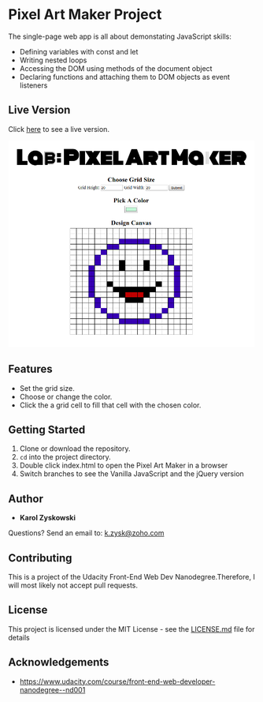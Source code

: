# Pixel Art Maker Project

The single-page web app is all about demonstating JavaScript skills: 

* Defining variables with const and let
* Writing nested loops
* Accessing the DOM using methods of the document object
* Declaring functions and attaching them to DOM objects as event listeners

## Live Version

Click [here](https://karoldavid.github.io/pixel-art-maker/) to see a live version.

![Image of Pixel Art Maker showing a smiley](pixel-art-maker-smiley.png)

## Features

* Set the grid size.
* Choose or change the color.
* Click the a grid cell to fill that cell with the chosen color.

## Getting Started

1. Clone or download the repository.
2. `cd` into the project directory.
3. Double click index.html to open the Pixel Art Maker in a browser
4. Switch branches to see the Vanilla JavaScript and the jQuery version

## Author

* **Karol Zyskowski**

Questions? Send an email to: k.zysk@zoho.com

## Contributing

This is a project of the Udacity Front-End Web Dev Nanodegree.Therefore, I will most likely not accept pull requests.

## License

This project is licensed under the MIT License - see the [LICENSE.md](LICENSE.md) file for details

## Acknowledgements

* https://www.udacity.com/course/front-end-web-developer-nanodegree--nd001
